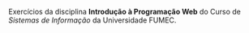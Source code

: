 Exercícios da disciplina **Introdução à Programação Web** do Curso de *Sistemas de Informação* da Universidade FUMEC.